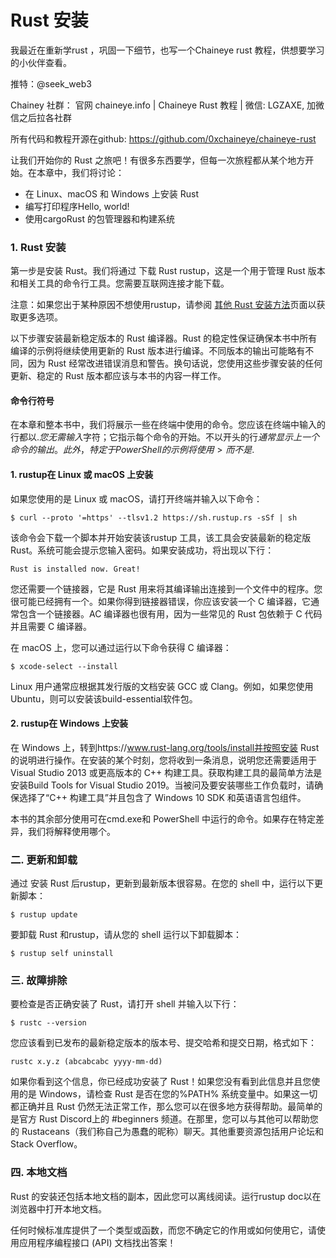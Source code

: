 # Rust 安装

我最近在重新学rust ，巩固一下细节，也写一个Chaineye rust 教程，供想要学习的小伙伴查看。

推特：@seek_web3

Chainey 社群： 官网 chaineye.info | Chaineye Rust 教程 | 微信: LGZAXE, 加微信之后拉各社群 

所有代码和教程开源在github: https://github.com/0xchaineye/chaineye-rust



让我们开始你的 Rust 之旅吧！有很多东西要学，但每一次旅程都从某个地方开始。在本章中，我们将讨论：

- 在 Linux、macOS 和 Windows 上安装 Rust
- 编写打印程序Hello, world!
- 使用cargoRust 的包管理器和构建系统

### 1. Rust 安装 

第一步是安装 Rust。我们将通过 下载 Rust rustup，这是一个用于管理 Rust 版本和相关工具的命令行工具。您需要互联网连接才能下载。

注意：如果您出于某种原因不想使用rustup，请参阅 [其他 Rust 安装方法](https://forge.rust-lang.org/infra/other-installation-methods.html)页面以获取更多选项。

以下步骤安装最新稳定版本的 Rust 编译器。Rust 的稳定性保证确保本书中所有编译的示例将继续使用更新的 Rust 版本进行编译。不同版本的输出可能略有不同，因为 Rust 经常改进错误消息和警告。换句话说，您使用这些步骤安装的任何更新、稳定的 Rust 版本都应该与本书的内容一样工作。

#### 命令行符号
在本章和整本书中，我们将展示一些在终端中使用的命令。您应该在终端中输入的行都以$. 您无需输入$字符；它指示每个命令的开始。不以开头的行$通常显示上一个命令的输出。此外，特定于 PowerShell 的示例将使用> 而不是$.

#### 1. rustup在 Linux 或 macOS 上安装

如果您使用的是 Linux 或 macOS，请打开终端并输入以下命令：

```
$ curl --proto '=https' --tlsv1.2 https://sh.rustup.rs -sSf | sh
```

该命令会下载一个脚本并开始安装该rustup 工具，该工具会安装最新的稳定版 Rust。系统可能会提示您输入密码。如果安装成功，将出现以下行：

```
Rust is installed now. Great!
```

您还需要一个链接器，它是 Rust 用来将其编译输出连接到一个文件中的程序。您很可能已经拥有一个。如果你得到链接器错误，你应该安装一个 C 编译器，它通常包含一个链接器。AC 编译器也很有用，因为一些常见的 Rust 包依赖于 C 代码并且需要 C 编译器。

在 macOS 上，您可以通过运行以下命令获得 C 编译器：

```
$ xcode-select --install
```

Linux 用户通常应根据其发行版的文档安装 GCC 或 Clang。例如，如果您使用 Ubuntu，则可以安装该build-essential软件包。

#### 2. rustup在 Windows 上安装

在 Windows 上，转到https://www.rust-lang.org/tools/install并按照安装 Rust 的说明进行操作。在安装的某个时刻，您将收到一条消息，说明您还需要适用于 Visual Studio 2013 或更高版本的 C++ 构建工具。获取构建工具的最简单方法是安装Build Tools for Visual Studio 2019。当被问及要安装哪些工作负载时，请确保选择了“C++ 构建工具”并且包含了 Windows 10 SDK 和英语语言包组件。

本书的其余部分使用可在cmd.exe和 PowerShell 中运行的命令。如果存在特定差异，我们将解释使用哪个。

### 二. 更新和卸载

通过 安装 Rust 后rustup，更新到最新版本很容易。在您的 shell 中，运行以下更新脚本：

```
$ rustup update
```
要卸载 Rust 和rustup，请从您的 shell 运行以下卸载脚本：

```
$ rustup self uninstall
```

### 三. 故障排除

要检查是否正确安装了 Rust，请打开 shell 并输入以下行：
```
$ rustc --version
```
您应该看到已发布的最新稳定版本的版本号、提交哈希和提交日期，格式如下：
```
rustc x.y.z (abcabcabc yyyy-mm-dd)
```
如果你看到这个信息，你已经成功安装了 Rust！如果您没有看到此信息并且您使用的是 Windows，请检查 Rust 是否在您的%PATH% 系统变量中。如果这一切都正确并且 Rust 仍然无法正常工作，那么您可以在很多地方获得帮助。最简单的是官方 Rust Discord上的 #beginners 频道​​。在那里，您可以与其他可以帮助您的 Rustaceans（我们称自己为愚蠢的昵称）聊天。其他重要资源包括用户论坛和Stack Overflow。


### 四. 本地文档

Rust 的安装还包括本地文档的副本，因此您可以离线阅读。运行rustup doc以在浏览器中打开本地文档。

任何时候标准库提供了一个类型或函数，而您不确定它的作用或如何使用它，请使用应用程序编程接口 (API) 文档找出答案！
